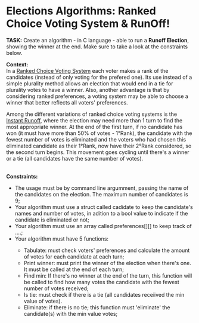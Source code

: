 <h1>Elections Algorithms: Ranked Choice Voting System & RunOff!</h1>
<p><b>TASK:</b> Create an algorithm - in C language - able to run a <b>Runoff Election</b>, showing the winner at the end. Make sure to take a look at the constraints below.</p>

<p><b>Context:</b><br>
In a <a href="https://fairvote.org/our-reforms/ranked-choice-voting/" target="_blank">
Ranked Choice Voting System</a> each voter makes a rank of the candidates (instead of only voting for the prefered one). Its use instead of a simple plurality method allows an election that would end in a tie for plurality votes to have a winner. Also, another advantage is that by considering ranked preferences, a voting system may be able to choose a winner that better reflects all voters' preferences.</p>
<p>Among the different variations of ranked choice voting systems is the <a href="https://archive3.fairvote.org/reforms/instant-runoff-voting/how-instant-runoff-voting-works/" target="_blank">
Instant Runoff</a>, where the election may need more than 1 turn to find the most appropriate winner. At the end of the first turn, if no candidate has won (it must have more than 50% of votes - 1°Rank), the candidate with the fewest number of votes is eliminated and the voters who had chosen this eliminated candidate as their 1°Rank, now have their 2°Rank considered, so the second turn begins. This movement goes cycling until there's a winner or a tie (all candidates have the same number of votes).</p>
<br>
<b>Constraints:</b>
<ul>
<li>The usage must be by command line argumment, passing the name of the candidates on the election. The maximum number of candidates is 9;</li>
<li>Your algorithm must use a struct called cadidate to keep the candidate's names and number of votes, in adition to a bool value to indicate if the candidate is eliminated or not;</li>
<li>Your algorithm must use an array called preferences[][] to keep track of ....;</li>
<li>Your algorithm must have 5 functions: </li>
    <ul>
    <li>Tabulate: must check voters' preferences and calculate the amount of votes for each candidate at each turn;</li>
    <li>Print winner: must print the winner of the election when there's one. It must be called at the end of each turn;</li>
    <li>Find min: If there's no winner at the end of the turn, this function will be called to find how many votes the candidate with the fewest number of votes received;</li>
    <li>Is tie: must check if there is a tie (all candidates receiived the min value of votes).</li>
    <li>Eliminate: if there is no tie; this function must 'eliminate' the candidate(s) with the min value votes;</li>
    </ul>
</ul>








